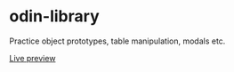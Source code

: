 # odin-library

Practice object prototypes, table manipulation, modals etc.

[Live preview](http://raw.githack.com/mart-in-a-jar/odin-library/main/index.html)
